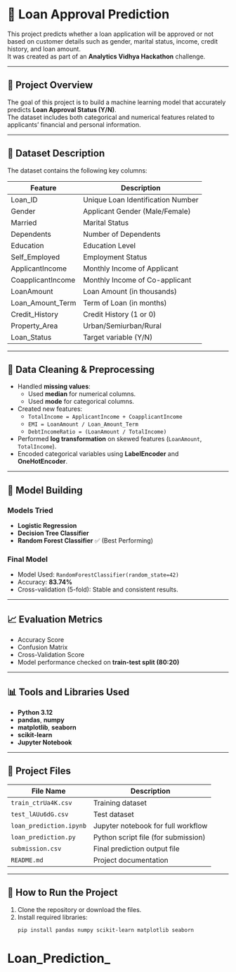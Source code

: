 # 🏦 Loan Approval Prediction

This project predicts whether a loan application will be approved or not based on customer details such as gender, marital status, income, credit history, and loan amount.  
It was created as part of an **Analytics Vidhya Hackathon** challenge.

---

## 📘 Project Overview

The goal of this project is to build a machine learning model that accurately predicts **Loan Approval Status (Y/N)**.  
The dataset includes both categorical and numerical features related to applicants’ financial and personal information.

---

## 🧩 Dataset Description

The dataset contains the following key columns:

| Feature | Description |
|----------|-------------|
| Loan_ID | Unique Loan Identification Number |
| Gender | Applicant Gender (Male/Female) |
| Married | Marital Status |
| Dependents | Number of Dependents |
| Education | Education Level |
| Self_Employed | Employment Status |
| ApplicantIncome | Monthly Income of Applicant |
| CoapplicantIncome | Monthly Income of Co-applicant |
| LoanAmount | Loan Amount (in thousands) |
| Loan_Amount_Term | Term of Loan (in months) |
| Credit_History | Credit History (1 or 0) |
| Property_Area | Urban/Semiurban/Rural |
| Loan_Status | Target variable (Y/N) |

---

## 🧼 Data Cleaning & Preprocessing

- Handled **missing values**:
  - Used **median** for numerical columns.
  - Used **mode** for categorical columns.
- Created new features:
  - `TotalIncome = ApplicantIncome + CoapplicantIncome`
  - `EMI = LoanAmount / Loan_Amount_Term`
  - `DebtIncomeRatio = (LoanAmount / TotalIncome)`
- Performed **log transformation** on skewed features (`LoanAmount`, `TotalIncome`).
- Encoded categorical variables using **LabelEncoder** and **OneHotEncoder**.

---

## 🤖 Model Building

### Models Tried
- **Logistic Regression**
- **Decision Tree Classifier**
- **Random Forest Classifier** ✅ (Best Performing)

### Final Model
- Model Used: `RandomForestClassifier(random_state=42)`
- Accuracy: **83.74%**
- Cross-validation (5-fold): Stable and consistent results.

---

## 📈 Evaluation Metrics

- Accuracy Score
- Confusion Matrix
- Cross-Validation Score
- Model performance checked on **train-test split (80:20)**

---

## 📊 Tools and Libraries Used

- **Python 3.12**
- **pandas**, **numpy**
- **matplotlib**, **seaborn**
- **scikit-learn**
- **Jupyter Notebook**

---

## 📂 Project Files

| File Name | Description |
|------------|-------------|
| `train_ctrUa4K.csv` | Training dataset |
| `test_lAUu6dG.csv` | Test dataset |
| `loan_prediction.ipynb` | Jupyter notebook for full workflow |
| `loan_prediction.py` | Python script file (for submission) |
| `submission.csv` | Final prediction output file |
| `README.md` | Project documentation |

---

## 🚀 How to Run the Project

1. Clone the repository or download the files.
2. Install required libraries:
   ```bash
   pip install pandas numpy scikit-learn matplotlib seaborn
# Loan_Prediction_
